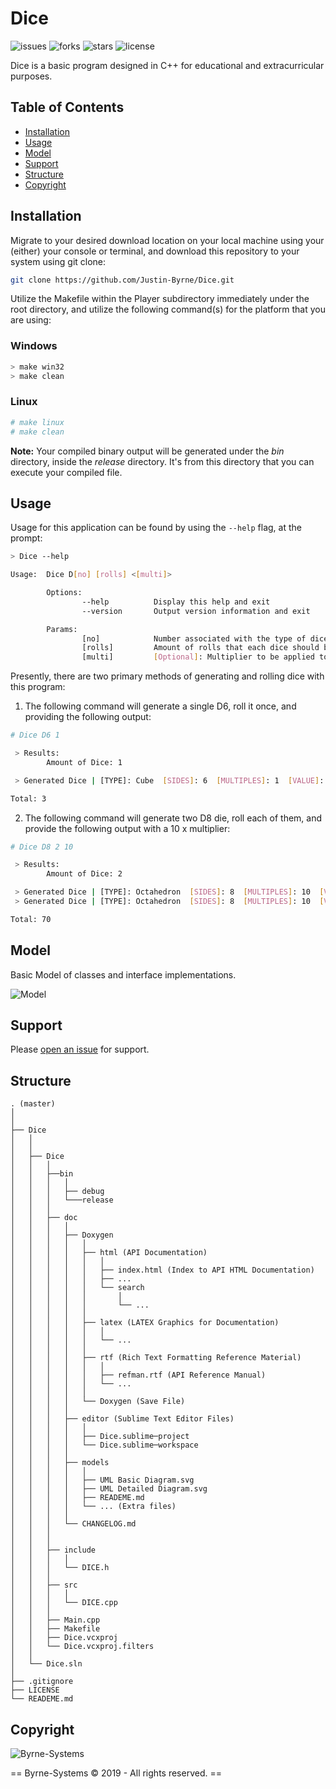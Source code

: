 # Dice

![issues](https://img.shields.io/github/issues/Justin-Byrne/Dice)
![forks](https://img.shields.io/github/forks/Justin-Byrne/Dice)
![stars](https://img.shields.io/github/stars/Justin-Byrne/Dice)
![license](https://img.shields.io/github/license/Justin-Byrne/Dice)

Dice is a basic program designed in C++ for educational and extracurricular purposes.

## Table of Contents

- [Installation](#installation)
- [Usage](#usage)
- [Model](#model)
- [Support](#support)
- [Structure](#structure)
- [Copyright](#copyright)

## Installation

Migrate to your desired download location on your local machine using your (either) your console or terminal, and download this repository to your system using git clone:

```sh
git clone https://github.com/Justin-Byrne/Dice.git
```

Utilize the Makefile within the Player subdirectory immediately under the root directory, and utilize the following command(s) for the platform that you are using:

### Windows 

```sh
> make win32
> make clean
```

### Linux

```sh
# make linux
# make clean
```

**Note:** Your compiled binary output will be generated under the *bin* directory, inside the *release* directory. It's from this directory that you can execute your compiled file.

## Usage

Usage for this application can be found by using the `--help` flag, at the prompt:

```sh
> Dice --help

Usage:  Dice D[no] [rolls] <[multi]>

        Options:
                --help          Display this help and exit
                --version       Output version information and exit

        Params:
                [no]            Number associated with the type of dice generated
                [rolls]         Amount of rolls that each dice should be rolled
                [multi]         [Optional]: Multiplier to be applied to the value rolled
```

Presently, there are two primary methods of generating and rolling dice with this program:

1) The following command will generate a single D6, roll it once, and providing the following output:

```sh
# Dice D6 1

 > Results:
        Amount of Dice: 1

 > Generated Dice | [TYPE]: Cube  [SIDES]: 6  [MULTIPLES]: 1  [VALUE]: 3

Total: 3
```

2) The following command will generate two D8 die, roll each of them, and provide the following output with a 10 x multiplier:

```sh
# Dice D8 2 10

 > Results:
        Amount of Dice: 2

 > Generated Dice | [TYPE]: Octahedron  [SIDES]: 8  [MULTIPLES]: 10  [VALUE]: 4
 > Generated Dice | [TYPE]: Octahedron  [SIDES]: 8  [MULTIPLES]: 10  [VALUE]: 3

Total: 70
```

## Model

Basic Model of classes and interface implementations.

![Model](http://byrne-systems.com/content/static/packages/Dice/UML_Basic_Diagram.svg)

## Support

Please [open an issue](https://github.com/Justin-Byrne/Dice/issues/new) for support.

## Structure


	. (master)
	│
	│
	├── Dice
    │   │
    │   │
    │   ├── Dice
    │   │   │
    │   │   ├──bin
    │   │   │   │
    │   │   │   ├── debug
    │   │   │   └───release
    │   │   │
    │   │   ├── doc
    │   │   │   │
    │   │   │   ├── Doxygen
    │   │   │   │   │
    │   │   │   │   ├── html (API Documentation)
    │   │   │   │   │   │
    │   │   │   │   │   ├── index.html (Index to API HTML Documentation)
    │   │   │   │   │   ├── ...
    │   │   │   │   │   └── search
    │   │   │   │   │       │
    │   │   │   │   │       └── ...
    │   │   │   │   │
    │   │   │   │   ├── latex (LATEX Graphics for Documentation)
    │   │   │   │   │   │
    │   │   │   │   │   └── ...
    │   │   │   │   │
    │   │   │   │   ├── rtf (Rich Text Formatting Reference Material)
    │   │   │   │   │   │
    │   │   │   │   │   ├── refman.rtf (API Reference Manual)
    │   │   │   │   │   └── ...
    │   │   │   │   │
    │   │   │   │   └── Doxygen (Save File)
    │   │   │   │
    │   │   │   ├── editor (Sublime Text Editor Files)
    │   │   │   │   │
    │   │   │   │   ├── Dice.sublime─project
    │   │   │   │   └── Dice.sublime─workspace
    │   │   │   │
    │   │   │   ├── models
    │   │   │   │   │
    │   │   │   │   ├── UML Basic Diagram.svg
    │   │   │   │   ├── UML Detailed Diagram.svg
    │   │   │   │   ├── READEME.md
    │   │   │   │   └── ... (Extra files)
    │   │   │   │
    │   │   │   └── CHANGELOG.md
    │   │   │
    │   │   │
    │   │   ├── include
    │   │   │   │
    │   │   │   └── DICE.h
    │   │   │
    │   │   ├── src
    │   │   │   │
    │   │   │   └── DICE.cpp
    │   │   │
    │   │   ├── Main.cpp
    │   │   ├── Makefile
    │   │   ├── Dice.vcxproj
    │   │   └── Dice.vcxproj.filters
    │   │
    │   └── Dice.sln
	│
	├── .gitignore
	├── LICENSE
	└── READEME.md


## Copyright

![Byrne-Systems](http://byrne-systems.com/content/static/cube_sm.png)

== Byrne-Systems © 2019 - All rights reserved. ==